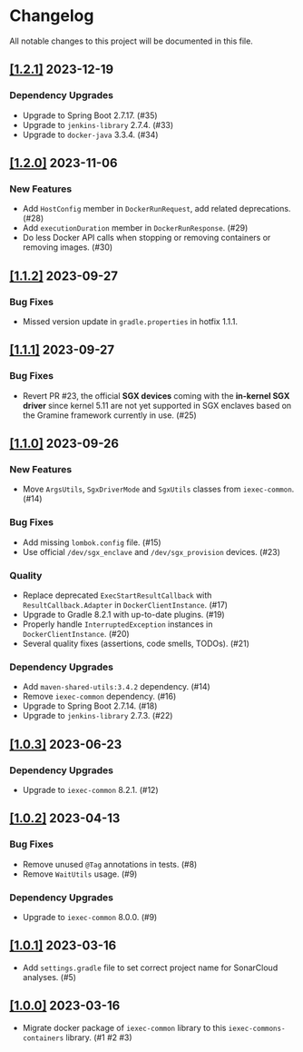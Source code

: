 # Changelog

All notable changes to this project will be documented in this file.

## [[1.2.1]](https://github.com/iExecBlockchainComputing/iexec-commons-containers/releases/tag/v1.2.1) 2023-12-19

### Dependency Upgrades

- Upgrade to Spring Boot 2.7.17. (#35)
- Upgrade to `jenkins-library` 2.7.4. (#33)
- Upgrade to `docker-java` 3.3.4. (#34)

## [[1.2.0]](https://github.com/iExecBlockchainComputing/iexec-commons-containers/releases/tag/v1.2.0) 2023-11-06

### New Features

- Add `HostConfig` member in `DockerRunRequest`, add related deprecations. (#28)
- Add `executionDuration` member in `DockerRunResponse`. (#29)
- Do less Docker API calls when stopping or removing containers or removing images. (#30)

## [[1.1.2]](https://github.com/iExecBlockchainComputing/iexec-commons-containers/releases/tag/v1.1.2) 2023-09-27

### Bug Fixes

- Missed version update in `gradle.properties` in hotfix 1.1.1.

## [[1.1.1]](https://github.com/iExecBlockchainComputing/iexec-commons-containers/releases/tag/v1.1.1) 2023-09-27

### Bug Fixes

- Revert PR #23, the official **SGX devices** coming with the **in-kernel SGX driver** since kernel 5.11
  are not yet supported in SGX enclaves based on the Gramine framework currently in use. (#25)

## [[1.1.0]](https://github.com/iExecBlockchainComputing/iexec-commons-containers/releases/tag/v1.1.0) 2023-09-26

### New Features

- Move `ArgsUtils`, `SgxDriverMode` and `SgxUtils` classes from `iexec-common`. (#14)

### Bug Fixes

- Add missing `lombok.config` file. (#15)
- Use official `/dev/sgx_enclave` and `/dev/sgx_provision` devices. (#23)

### Quality

- Replace deprecated `ExecStartResultCallback` with `ResultCallback.Adapter` in `DockerClientInstance`. (#17)
- Upgrade to Gradle 8.2.1 with up-to-date plugins. (#19)
- Properly handle `InterruptedException` instances in `DockerClientInstance`. (#20)
- Several quality fixes (assertions, code smells, TODOs). (#21)

### Dependency Upgrades

- Add `maven-shared-utils:3.4.2` dependency. (#14)
- Remove `iexec-common` dependency. (#16)
- Upgrade to Spring Boot 2.7.14. (#18)
- Upgrade to `jenkins-library` 2.7.3. (#22)

## [[1.0.3]](https://github.com/iExecBlockchainComputing/iexec-commons-containers/releases/tag/v1.0.3) 2023-06-23

### Dependency Upgrades

- Upgrade to `iexec-common` 8.2.1. (#12)

## [[1.0.2]](https://github.com/iExecBlockchainComputing/iexec-commons-containers/releases/tag/v1.0.2) 2023-04-13

### Bug Fixes

- Remove unused `@Tag` annotations in tests. (#8)
- Remove `WaitUtils` usage. (#9)

### Dependency Upgrades

- Upgrade to `iexec-common` 8.0.0. (#9)

## [[1.0.1]](https://github.com/iExecBlockchainComputing/iexec-commons-containers/releases/tag/v1.0.1) 2023-03-16

- Add `settings.gradle` file to set correct project name for SonarCloud analyses. (#5)

## [[1.0.0]](https://github.com/iExecBlockchainComputing/iexec-commons-containers/releases/tag/v1.0.0) 2023-03-16

- Migrate docker package of `iexec-common` library to this `iexec-commons-containers` library. (#1 #2 #3)
